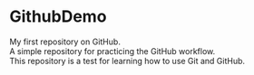 # GithubDemo
My first repository on GitHub.  
A simple repository for practicing the GitHub workflow. 
<br>
This repository is a test for learning how to use Git and GitHub.
